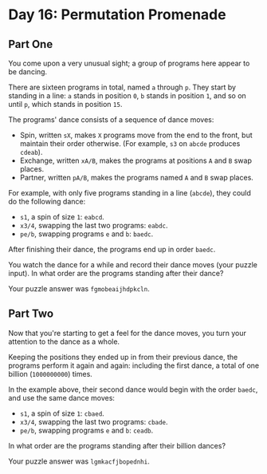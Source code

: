 ﻿# Day 16: Permutation Promenade

## Part One
You come upon a very unusual sight; a group of programs here appear to be dancing.

There are sixteen programs in total, named `a` through `p`. They start by standing in a line: `a` stands in position `0`, `b` stands in position `1`, and so on until `p`, which stands in position `15`.

The programs' dance consists of a sequence of dance moves:

- Spin, written `sX`, makes `X` programs move from the end to the front, but maintain their order otherwise. (For example, `s3` on `abcde` produces `cdeab`).
- Exchange, written `xA/B`, makes the programs at positions `A` and `B` swap places.
- Partner, written `pA/B`, makes the programs named `A` and `B` swap places.

For example, with only five programs standing in a line (`abcde`), they could do the following dance:

- `s1`, a spin of size `1`: `eabcd`. 
- `x3/4`, swapping the last two programs: `eabdc`. 
- `pe/b`, swapping programs `e` and `b`: `baedc`. 

After finishing their dance, the programs end up in order `baedc`.

You watch the dance for a while and record their dance moves (your puzzle input). In what order are the programs standing after their dance?

Your puzzle answer was `fgmobeaijhdpkcln`.

## Part Two
Now that you're starting to get a feel for the dance moves, you turn your attention to the dance as a whole.

Keeping the positions they ended up in from their previous dance, the programs perform it again and again: including the first dance, a total of one billion (`1000000000`) times.

In the example above, their second dance would begin with the order `baedc`, and use the same dance moves:

- `s1`, a spin of size `1`: `cbaed`. 
- `x3/4`, swapping the last two programs: `cbade`. 
- `pe/b`, swapping programs `e` and `b`: `ceadb`. 

In what order are the programs standing after their billion dances?

Your puzzle answer was `lgmkacfjbopednhi`.